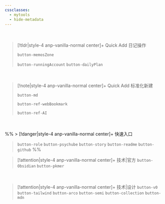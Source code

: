 ```yaml
---
cssclasses:
  - mytools
  - hide-metadata
---
```


<!--

> 常用工具My Tools仍在制作当中，部分功能（例如那个记录一条说说memo的按钮）暂不可用。请启用buttons插件以便查看。

  `button-zone`  停用了这个按钮，用也不合适，新建的文件居然会在操作栏里面打开，这样常用工具文件就跑了。 -->

<div style="height: 20px"></div>

> [!tldr|style-4 anp-vanilla-normal center]+ Quick Add 日记操作
> 
>  `button-memosZone` 
>  
>  `button-runningAccount` `button-dailyPlan`

<div style="height: 20px"></div>

> [!note|style-4 anp-vanilla-normal center]+ Quick Add 标准化新建
> 
> `button-md`
> 
>  `button-ref-webBookmark` 
>  
>  `button-ref-AI`

<div style="height: 20px"></div>

%% > [!danger|style-4 anp-vanilla-normal center]+ 快速入口
> 
> `button-role` `button-psychube` `button-story` `button-readme` `button-github`
 %%


> [!attention|style-4 anp-vanilla-normal center]+ 技术|官方
> `button-Obsidian` `button-pkmer` 

<div style="height: 20px"></div>




> [!attention|style-4 anp-vanilla-normal center]+ 技术|设计
> `button-v0` `button-tailwind` `button-arco` `button-semi` `button-collection` `button-mdn`



